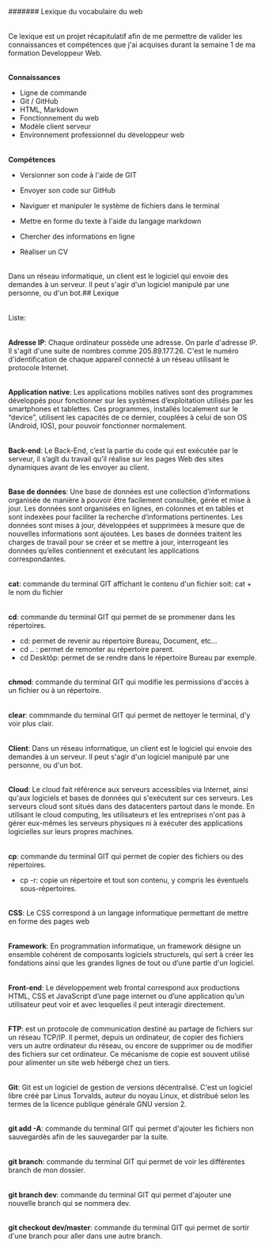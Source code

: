 ####### Lexique du vocabulaire du web
######
Ce lexique est un projet récapitulatif afin de me permettre de valider les connaissances et compétences que j'ai acquises durant la semaine 1 de ma formation Developpeur Web.
######
**Connaissances**
- Ligne de commande
- Git / GitHub
- HTML, Markdown
- Fonctionnement du web
- Modèle client serveur
- Environnement professionnel du développeur web
######
**Compétences**
- Versionner son code à l'aide de GIT
- Envoyer son code sur GitHub

- Naviguer et manipuler le système de fichiers dans le terminal
- Mettre en forme du texte à l'aide du langage markdown
- Chercher des informations en ligne
- Réaliser un CV
######
Dans un réseau informatique, un client est le logiciel qui envoie des demandes à un serveur. Il peut s'agir d'un logiciel manipulé par une personne, ou d'un bot.## Lexique
######
Liste:
######
**Adresse IP**: Chaque ordinateur possède une adresse. On parle d'adresse IP. Il s'agit d'une suite de nombres comme 205.89.177.26. 
C'est le numéro d'identification de chaque appareil connecté à un réseau utilisant le protocole Internet.
######
**Application native**: Les applications mobiles natives sont des programmes développés pour fonctionner sur les systèmes d’exploitation utilisés par les smartphones et tablettes.
Ces programmes, installés localement sur le “device”, utilisent les capacités de ce dernier, couplées à celui de son OS (Android, IOS), pour pouvoir fonctionner normalement.
######
**Back-end**: Le Back-End, c’est la partie du code qui est exécutée par le serveur, il s’agît du travail qu’il réalise sur les pages Web des sites dynamiques avant de les envoyer au client.
######
**Base de données**: Une base de données est une collection d’informations  organisée de manière à pouvoir être facilement consultée, gérée et mise à jour.
Les données sont organisées en lignes, en colonnes et en tables et sont indexées pour faciliter la recherche d’informations pertinentes. 
Les données sont mises à jour, développées et supprimées à mesure que de nouvelles informations sont ajoutées. 
Les bases de données traitent les charges de travail pour se créer et se mettre à jour, interrogeant les données qu’elles contiennent et exécutant les applications correspondantes.
######
**cat**: commande du terminal GIT affichant le contenu d'un fichier soit: cat + le nom du fichier
######
**cd**: commande du terminal GIT qui permet de se prommener dans les répertoires.
- cd: permet de revenir au répertoire Bureau, Document, etc...
- cd .. : permet de remonter au répertoire parent.
- cd Desktôp: permet de se rendre dans le répertoire Bureau par exemple.
######
**chmod**: commande du terminal GIT qui modifie les permissions d'accès à un fichier ou à un répertoire.
######
**clear**: commmande du terminal GIT qui permet de nettoyer le terminal, d'y voir plus clair.
######
**Client**: Dans un réseau informatique, un client est le logiciel qui envoie des demandes à un serveur. Il peut s'agir d'un logiciel manipulé par une personne, ou d'un bot.
######
**Cloud**: Le cloud fait référence aux serveurs accessibles via Internet, ainsi qu'aux logiciels et bases de données qui s'exécutent sur ces serveurs. 
Les serveurs cloud sont situés dans des datacenters partout dans le monde. 
En utilisant le cloud computing, les utilisateurs et les entreprises n'ont pas à gérer eux-mêmes les serveurs physiques ni à exécuter des applications logicielles sur leurs propres machines.
######
**cp**: commande du terminal GIT qui permet de copier des fichiers ou des répertoires.
- cp -r: copie un répertoire et tout son contenu, y compris les éventuels sous-répertoires.
######
**CSS**: Le CSS correspond à un langage informatique permettant de mettre en forme des pages web
######
**Framework**: En programmation informatique, un framework désigne un ensemble cohérent de composants logiciels structurels, qui sert à créer les fondations ainsi que les grandes lignes de tout ou d’une partie d'un logiciel.
######
**Front-end**: Le développement web frontal correspond aux productions HTML, CSS et JavaScript d’une page internet ou d’une application qu’un utilisateur peut voir et avec lesquelles il peut interagir directement.
######
**FTP**: est un protocole de communication destiné au partage de fichiers sur un réseau TCP/IP. 
Il permet, depuis un ordinateur, de copier des fichiers vers un autre ordinateur du réseau, ou encore de supprimer ou de modifier des fichiers sur cet ordinateur. 
Ce mécanisme de copie est souvent utilisé pour alimenter un site web hébergé chez un tiers.
######
**Git**: Git est un logiciel de gestion de versions décentralisé. 
C'est un logiciel libre créé par Linus Torvalds, auteur du noyau Linux, et distribué selon les termes de la licence publique générale GNU version 2.
######
**git add -A**: commande du terminal GIT qui permet d'ajouter les fichiers non sauvegardés afin de les sauvegarder par la suite.
######
**git branch**: commande du terminal GIT qui permet de voir les différentes branch de mon dossier.
######
**git branch dev**: commande du terminal GIT qui permet d'ajouter une nouvelle branch qui se nommera dev.
######
**git checkout dev/master**: commande du terminal GIT qui permet de sortir d'une branch pour aller dans une autre branch.
######
